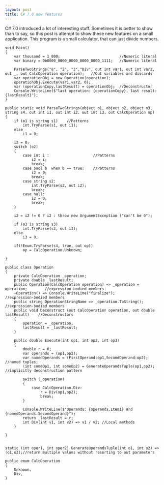 ```yaml
---
layout: post
title: C# 7.0 new features
---
```


C# 7.0 introduced a lot of interesting stuff. Sometimes it is better to show than to say, so this post is attempt  to show these new features on a small application.
This program is a small calculator, that can just divide numbers.

    void Main()
    {	
    	var thousand = 1_000;							//Numeric literal
    	var binary = 0b0000_0000_0000_0000_0000_1111;	//Numeric literal
    	
    	ParseTwoStrings("8", "2", "3","Div", out int var1, out int var2, out _, out CalcOperation operation);	//Out variables and discards
    	var operationObj = new Operation(operation);
    	operationObj.Execute(var1,var2, 0);
    	var (operationCopy,lastResult) = operationObj;	//Deconstructor
    	Console.WriteLine($"last operation: {operationCopy}, last result:{lastResult}");
    }
    
    public static void ParseTwoStrings(object o1, object o2, object o3, string s4, out int i1, out int i2, out int i3, out CalcOperation op)
    {
    	if (o1 is string s1)	//Patterns
    		int.TryParse(s1, out i1);
    	else
    		i1 = 0;
    
    	i2 = 0;
    	switch (o2)
    	{
    		case int i :					//Patterns
    			i2 = i;
    			break;
    		case bool b  when b == true:	//Patterns
    			i2 = 0;
    			break;
    		case string s2:
    			int.TryParse(s2, out i2);
    			break;
    		case null:
    			i2 = 0;
    			break;
    	}
    	
    	i2 = i2 != 0 ? i2 : throw new ArgumentException ("can't be 0");
    
    	if (o3 is string s3)
    		int.TryParse(s3, out i3);
    	else
    		i3 = 0;
    
    	if(!Enum.TryParse(s4, true, out op))
    		op = CalcOperation.Unknown;
    
    }
    
    public class Operation
    {
    	private CalcOperation _operation;
    	private double _lastResult;
    	public Operation(CalcOperation operation) => _operation = operation;		//expression-bodied members
    	~Operation() => Console.WriteLine("finalize");								//expression-bodied members
    	public string OperationStringName => _operation.ToString();					//expression-bodied members
    	public void Deconstruct (out CalcOperation operation, out double lastResult)	//Deconstructors
    	{
    		operation = _operation;
    		lastResult = _lastResult;
    	}
    	
    	public double Execute(int op1, int op2, int op3)
    	{
    		double r = 0;		
    		var operands = (op1,op2);									
    		var namedDperands = (FirstOperand:op1,SecondOperand:op2);		//named tuples;
    		(int someOp1, int someOp2) = GenerateOperandsTuple(op1,op2);	//implicitly deconstruction pattern
    		
    		switch (_operation)
    		{
    			case CalcOperation.Div:
    				r = Div(op1,op2);
    				break;
    		}
    		
    		Console.WriteLine($"Operands: {operands.Item1} and {namedDperands.SecondOperand}");
    		return _lastResult = r;
    		int Div(int v1, int v2) => v1 / v2;	//Local methods
    	}
    
    }
    
    
    static (int oper1, int oper2) GenerateOperandsTuple(int o1, int o2) => (o1,o2);//return multiple values without resorting to out parameters
    
    public enum CalcOperation
    {
    	Unknown,
    	Div,
    }
